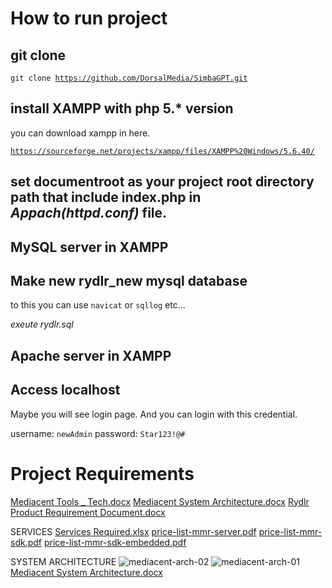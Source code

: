 # How to run project

## git clone
<code>git clone https://github.com/DorsalMedia/SimbaGPT.git</code>

## install XAMPP with php 5.* version

you can download xampp in here.

<code>https://sourceforge.net/projects/xampp/files/XAMPP%20Windows/5.6.40/</code>

## set documentroot as your project root directory path that include index.php in *Appach(httpd.conf)* file.


## MySQL server in XAMPP

## Make new rydlr_new mysql database

to this you can use <code>navicat</code> or <code>sqllog</code> etc...

*exeute rydlr.sql*

## Apache server in XAMPP

## Access localhost 

Maybe you will see login page.
And you can login with this credential.

username:  <code>newAdmin</code>
password:  <code>Star123!@#</code>


# Project Requirements


[Mediacent Tools _ Tech.docx](https://github.com/user-attachments/files/16081102/Mediacent.Tools._.Tech.docx)
[Mediacent System Architecture.docx](https://github.com/user-attachments/files/16081112/Mediacent.System.Architecture.docx)
[Rydlr Product Requirement Document.docx](https://github.com/user-attachments/files/16081117/Rydlr.Product.Requirement.Document.docx)

SERVICES
[Services Required.xlsx](https://github.com/user-attachments/files/16081129/Services.Required.xlsx)
[price-list-mmr-server.pdf](https://github.com/user-attachments/files/16081128/price-list-mmr-server.pdf)
[price-list-mmr-sdk.pdf](https://github.com/user-attachments/files/16081127/price-list-mmr-sdk.pdf)
[price-list-mmr-sdk-embedded.pdf](https://github.com/user-attachments/files/16081125/price-list-mmr-sdk-embedded.pdf)

SYSTEM ARCHITECTURE
![mediacent-arch-02](https://github.com/DorsalMedia/SimbaGPT/assets/49545885/78cef431-a4a4-4cf8-aacf-1308fdae7257)
![mediacent-arch-01](https://github.com/DorsalMedia/SimbaGPT/assets/49545885/24bcd5ad-bcee-4b7f-b5c3-6b226e16dfcc)
[Mediacent System Architecture.docx](https://github.com/user-attachments/files/16081133/Mediacent.System.Architecture.docx)
